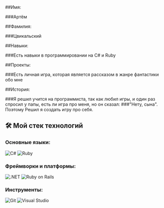 ##Имя:

###Артём

##Фамилия:

###Цвикальский

##Навыки:

###Есть навыки в программировании на C# и Ruby

##Проекты:

###Есть личная игра, которая является рассказом в жанре фантастики обо мне

##История:

###Я решил учится на программиста, так как любил игры, и один раз спросил у папы, есть ли игра про меня, но он сказал:
###"Нету, сына". Поэтому Решил я создать игру про себя.

## 🛠️ Мой стек технологий

### Основные языки:
![C#](https://img.shields.io/badge/C%23-239120?style=for-the-badge&logo=csharp&logoColor=white)
![Ruby](https://img.shields.io/badge/Ruby-CC342D?style=for-the-badge&logo=ruby&logoColor=white)

### Фреймворки и платформы:
![.NET](https://img.shields.io/badge/.NET-512BD4?style=for-the-badge&logo=dotnet&logoColor=white)
![Ruby on Rails](https://img.shields.io/badge/Ruby_on_Rails-CC0000?style=for-the-badge&logo=rubyonrails&logoColor=white)

### Инструменты:
![Git](https://img.shields.io/badge/Git-F05032?style=for-the-badge&logo=git&logoColor=white)
![Visual Studio](https://img.shields.io/badge/Visual_Studio-5C2D91?style=for-the-badge&logo=visualstudio&logoColor=white)

